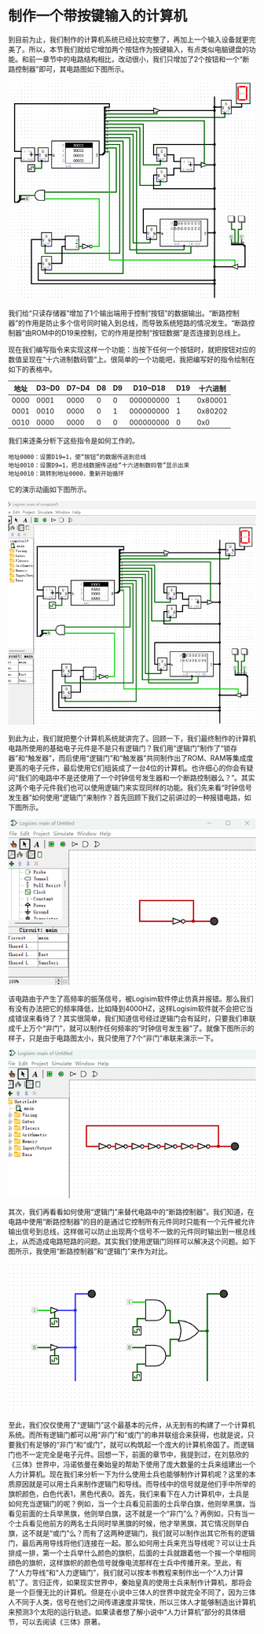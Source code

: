 
# 制作一个带按键输入的计算机

到目前为止，我们制作的计算机系统已经比较完整了，再加上一个输入设备就更完美了。所以，本节我们就给它增加两个按钮作为按键输入，有点类似电脑键盘的功能。和前一章节中的电路结构相比，改动很小，我们只增加了2个按钮和一个“断路控制器”即可，其电路图如下图所示。

![](pic/5-8.gif)

我们给“只读存储器”增加了1个输出端用于控制“按钮”的数据输出。“断路控制器”的作用是防止多个信号同时输入到总线，而导致系统短路的情况发生。“断路控制器”由ROM中的D19来控制，它的作用是控制“按钮数据”是否连接到总线上。

现在我们编写指令来实现这样一个功能：当按下任何一个按钮时，就把按钮对应的数值呈现在“十六进制数码管”上。很简单的一个功能吧，我把编写好的指令绘制在如下的表格中。

|地址|D3\~D0|D7\~D4|D8|D9|D10\~D18|D19|十六进制|
|-|-|-|-|-|-|-|-|
|0000|0001|0000|0|0|000000000|1|0x80001|
|0001|0010|0000|0|1|000000000|1|0x80202|
|0010|0000|0000|0|0|000000000|0|0x0|

我们来逐条分析下这些指令是如何工作的。

    地址0000：设置D19=1，使“按钮”的数据传送到总线
    地址0010：设置D9=1，把总线数据传送给“十六进制数码管”显示出来
    地址0010：跳转到地址0000，重新开始循环

它的演示动画如下图所示。

![](pic/5-9.gif)

到此为止，我们就把整个计算机系统就讲完了。回顾一下，我们最终制作的计算机电路所使用的基础电子元件是不是只有逻辑门？我们用“逻辑门”制作了“锁存器”和“触发器”，而后使用“逻辑门”和“触发器”共同制作出了ROM、RAM等集成度更高的电子元件，最后使用它们组装成了一台4位的计算机。也许细心的你会有疑问“我们的电路中不是还使用了一个时钟信号发生器和一个断路控制器么？”。其实这两个电子元件我们也可以使用逻辑门来实现同样的功能。我们先来看“时钟信号发生器”如何使用“逻辑门”来制作？首先回顾下我们之前讲过的一种报错电路，如下图所示。

![](pic/5-10.gif)

该电路由于产生了高频率的振荡信号，被Logisim软件停止仿真并报错。那么我们有没有办法把它的频率降低，比如降到4000HZ，这样Logisim软件就不会把它当成错误来看待了？其实很简单，我们知道信号经过逻辑门会有延时，只要我们串联成千上万个“非门”，就可以制作任何频率的“时钟信号发生器”了。就像下图所示的样子，只是由于电路图太小，我只使用了7个“非门”串联来演示一下。

![](pic/5-11.gif)

其次，我们再看看如何使用“逻辑门”来替代电路中的“断路控制器”。我们知道，在电路中使用“断路控制器”的目的是通过它控制所有元件同时只能有一个元件被允许输出信号到总线，这样做可以防止出现两个信号不一致的元件同时输出到一根总线上，从而造成电路短路的问题。其实我们使用逻辑门同样可以解决这个问题。如下图所示，我使用“断路控制器”和“逻辑门”来作为对比。

![](pic/5-12.gif)

至此，我们仅仅使用了“逻辑门”这个最基本的元件，从无到有的构建了一个计算机系统。而所有逻辑门都可以用“非门”和“或门”的串并联组合来获得，也就是说，只要我们有足够的“非门”和“或门”，就可以构筑起一个庞大的计算机帝国了。而逻辑门也不一定完全是电子元件。回想一下，前面的章节中，我提到过，在刘慈欣的《三体》世界中，冯诺依曼在秦始皇的帮助下使用了庞大数量的士兵来组建出一个人力计算机。现在我们来分析一下为什么使用士兵也能够制作计算机呢？这里的本质原因就是可以用士兵来制作逻辑门和导线。而导线中的信号就是他们手中所举的旗帜颜色，白色代表1，黑色代表0。首先，我们来看下在人力计算机中，士兵是如何充当逻辑门的呢？例如，当一个士兵看见前面的士兵举白旗，他则举黑旗，当看见前面的士兵举黑旗，他则举白旗，这不就是一个“非门”么？再例如，只有当一个士兵看见他前方的两名士兵同时举黑旗的时候，他才举黑旗，其它情况则举白旗，这不就是“或门”么？而有了这两种逻辑门，我们就可以制作出其它所有的逻辑门，最后再用导线将他们连接在一起。那么如何用士兵来充当导线呢？可以让士兵排成一排，第一个士兵举什么颜色的旗帜，后面的士兵就跟着他一个挨一个举相同顔色的旗帜，这样旗帜的颜色信号就像电流那样在士兵中传播开来。至此，有了“人力导线”和“人力逻辑门”，我们就可以按本书教程来制作出一个“人力计算机”了。言归正传，如果现实世界中，秦始皇真的使用士兵来制作计算机，那将会是一个巨慢无比的计算机。但是在小说中三体人的世界中就完全不同了，因为三体人不同于人类，信号在他们之间传递速度非常快，所以三体人才能够制造出计算机来预测3个太阳的运行轨迹。如果读者想了解小说中“人力计算机”部分的具体细节，可以去阅读《三体》原著。
